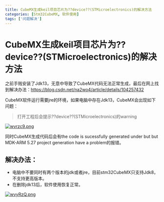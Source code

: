 ```yaml
---
title: CubeMX生成keil项目芯片为??device??(STMicroelectronics)的解决方法
categories: [Stm32CubeMX, 软件使用]
tags: ['问题解决']
---
```


# CubeMX生成keil项目芯片为??device??(STMicroelectronics)的解决方法

之前手贱安装了Jdk13，无意中导致了CubeMX代码无法正常生成，最后在网上找到解决办法：<https://blog.csdn.net/na2wo4/article/details/104257432>

CubeMX软件运行需要jre的环境，如果电脑中存在Jdk13，CubeMX会出现如下问题：

>  打开工程后会提示??device??(STMicroelectronics)的warning

[![wvrzc9.png](https://s1.ax1x.com/2020/09/23/wvrzc9.png)](https://imgchr.com/i/wvrzc9)

同时CubeMX生成代码后会有the code is sucessfully generated under but but MDK-ARM 5.27 project generation have a problem的报错。

## 解决办法：

* 电脑中不要同时有两个版本的jdk或者jre，目前stm32CubeMX只支持Jdk8，不支持更高版本。
* 在删除jdk13后，软件使用恢复正常。

[![wvyRzQ.png](https://s1.ax1x.com/2020/09/23/wvyRzQ.png)](https://imgchr.com/i/wvyRzQ)